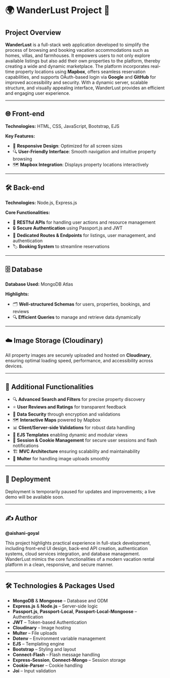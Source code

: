 # 🌍 WanderLust Project 🏡

## **Project Overview**
**WanderLust** is a full-stack web application developed to simplify the process of browsing and booking vacation accommodations such as homes, villas, and farmhouses. It empowers users to not only explore available listings but also add their own properties to the platform, thereby creating a wide and dynamic marketplace. The platform incorporates real-time property locations using **Mapbox**, offers seamless reservation capabilities, and supports OAuth-based login via **Google** and **GitHub** for improved accessibility and security. With a dynamic server, scalable structure, and visually appealing interface, WanderLust provides an efficient and engaging user experience.

---

## 🌐 **Front-end**

**Technologies:** HTML, CSS, JavaScript, Bootstrap, EJS  

**Key Features:**
- 📱 **Responsive Design**: Optimized for all screen sizes
- 🔍 **User-Friendly Interface**: Smooth navigation and intuitive property browsing
- 🗺️ **Mapbox Integration**: Displays property locations interactively

---

## 🛠️ **Back-end**

**Technologies:** Node.js, Express.js

**Core Functionalities:**
- 🧩 **RESTful APIs** for handling user actions and resource management
- 🔒 **Secure Authentication** using Passport.js and JWT
- 📄 **Dedicated Routes & Endpoints** for listings, user management, and authentication
- 🏷️ **Booking System** to streamline reservations

---

## 🗄️ **Database**

**Database Used:** MongoDB Atlas

**Highlights:**
- 🗂️ **Well-structured Schemas** for users, properties, bookings, and reviews
- 🔍 **Efficient Queries** to manage and retrieve data dynamically

---

## ☁️ **Image Storage (Cloudinary)**

All property images are securely uploaded and hosted on **Cloudinary**, ensuring optimal loading speed, performance, and accessibility across devices.

---

## 🌟 **Additional Functionalities**

- 🔍 **Advanced Search and Filters** for precise property discovery
- ⭐ **User Reviews and Ratings** for transparent feedback
- 🔐 **Data Security** through encryption and validations
- 🗺️ **Interactive Maps** powered by Mapbox
- 📊 **Client/Server-side Validations** for robust data handling
- 🎨 **EJS Templates** enabling dynamic and modular views
- 🍪 **Session & Cookie Management** for secure user sessions and flash notifications
- 🏗️ **MVC Architecture** ensuring scalability and maintainability
- 💾 **Multer** for handling image uploads smoothly

---

## 🚀 **Deployment**

Deployment is temporarily paused for updates and improvements; a live demo will be available soon.

---

## ✍️ **Author**

**@aishani-goyal**

This project highlights practical experience in full-stack development, including front-end UI design, back-end API creation, authentication systems, cloud services integration, and database management. WanderLust mimics the core functionalities of a modern vacation rental platform in a clean, responsive, and secure manner.

---

## 🛠️ **Technologies & Packages Used**

- **MongoDB** & **Mongoose** – Database and ODM
- **Express.js** & **Node.js** – Server-side logic
- **Passport.js**, **Passport-Local**, **Passport-Local-Mongoose** – Authentication
- **JWT** – Token-based Authentication
- **Cloudinary** – Image hosting
- **Multer** – File uploads
- **Dotenv** – Environment variable management
- **EJS** – Templating engine
- **Bootstrap** – Styling and layout
- **Connect-Flash** – Flash message handling
- **Express-Session**, **Connect-Mongo** – Session storage
- **Cookie-Parser** – Cookie handling
- **Joi** – Input validation
